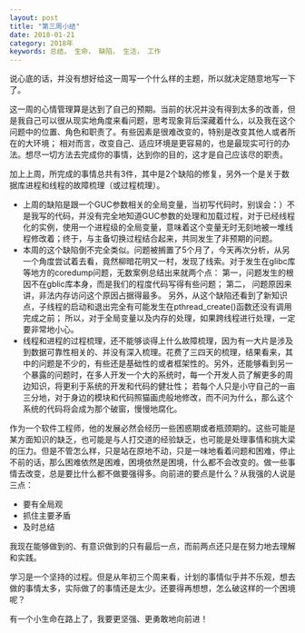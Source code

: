 ```yaml
---
layout: post
title: "第三周小结"
date: 2018-01-21
category: 2018年
keywords: 总结， 生命， 缺陷， 生活， 工作
---
```


说心底的话，并没有想好给这一周写一个什么样的主题，所以就决定随意地写一下了。

这一周的心情管理算是达到了自己的预期。当前的状况并没有得到太多的改善，但是我自己可以很从现实地角度来看问题，思考现象背后深藏着什么，以及我在这个问题中的位置、角色和职责了。有些因素是很难改变的，特别是改变其他人或者所在的大环境； 相对而言，改变自己、适应环境是更容易的，也是最现实可行的办法。想尽一切方法去完成你的事情，达到你的目的，这才是自己应该尽的职责。

加上上周，所完成的事情总共有3件，其中是2个缺陷的修复，另外一个是关于数据库进程和线程的故障梳理（或过程梳理）。

* 上周的缺陷是跟一个GUC参数相关的全局变量，当初写代码时，别误会：）不是我写的代码，并没有完全地知道GUC参数的处理和加载过程，对于已经线程化的实例，使用一个进程级的全局变量，意味着这个变量无时无刻地被一堆线程修改着；终于，与主备切换过程结合起来，共同发生了非预期的问题。
* 本周的这个缺陷倒不完全类似。问题被搁置了5个月了，今天再次分析，从另一个角度尝试着去看，竟然柳暗花明又一村，发现了线索。对于发生在glibc库等地方的coredump问题，无数案例总结出来就两个点： 第一，问题发生的根因不在gblic库本身，而是我们的程度代码写得有些问题； 第二， 问题原因来讲，非法内存访问这个原因占据得最多。 另外，从这个缺陷还看到了新知识点，子线程的启动和退出完全有可能发生在pthread_create()函数还没有调用完成之前； 所以，对于全局变量以及内存的处理，如果跨线程进行处理，一定要非常地小心。
* 线程和进程的过程梳理，还不能够谈得上什么故障梳理，因为有一大片是涉及到数据可靠性相关的、并没有深入梳理。花费了三四天的梳理，结果看来，其中的问题是不少的，有些还是基础性的或者框架性的。另外，还能够看到另一个暴露的问题时，在多人开发一个大的系统时，每一个开发人员了解更多的周边知识，将更利于系统的开发和代码的健壮性； 若每个人只是小守自己的一亩三分地，对于身边的模块和代码照猫画虎般地修改，而不问为什么，那么这个系统的代码将会成为那个破窗，慢慢地腐化。

作为一个软件工程师，他的发展必然会经历一些困惑期或者瓶颈期的。这些可能是某方面知识的缺乏，也可能是与人打交道的经验缺乏，也可能是处理事情和挑大梁的压力。但是不管怎么样，只是站在原地不动，只是一味地看着问题和困难，停止不前的话，那么困难依然是困难，困境依然是困境，什么都不会改变的。做一些事情去改变，总是要比什么都不做要强得多。向前进的要点是什么？从我强的人说是三点： 

* 要有全局观
* 抓住主要矛盾
* 及时总结

我现在能够做到的、有意识做到的只有最后一点，而前两点还只是在努力地去理解和实践。

学习是一个坚持的过程。但是从年初三个周来看，计划的事情似乎并不乐观，想去做的事情太多，实际做了的事情还是太少。还要得再想想，怎么破这样的一个困境呢？

有一个小生命在路上了，我要更坚强、更勇敢地向前进！